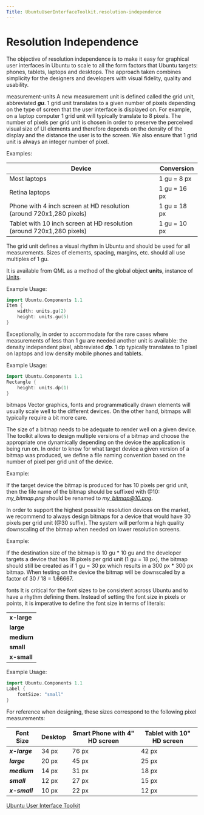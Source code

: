 ```yaml
---
Title: UbuntuUserInterfaceToolkit.resolution-independence
---
```

        
Resolution Independence
=======================

<span class="subtitle"></span>
<span id="details"></span>
The objective of resolution independence is to make it easy for graphical user interfaces in Ubuntu to scale to all the form factors that Ubuntu targets: phones, tablets, laptops and desktops. The approach taken combines simplicity for the designers and developers with visual fidelity, quality and usability.

measurement-units
A new measurement unit is defined called the grid unit, abbreviated ***gu***. 1 grid unit translates to a given number of pixels depending on the type of screen that the user interface is displayed on. For example, on a laptop computer 1 grid unit will typically translate to 8 pixels. The number of pixels per grid unit is chosen in order to preserve the perceived visual size of UI elements and therefore depends on the density of the display and the distance the user is to the screen. We also ensure that 1 grid unit is always an integer number of pixel.

Examples:

| Device                                                                | Conversion   |
|-----------------------------------------------------------------------|--------------|
| Most laptops                                                          | 1 gu = 8 px  |
| Retina laptops                                                        | 1 gu = 16 px |
| Phone with 4 inch screen at HD resolution (around 720x1,280 pixels)   | 1 gu = 18 px |
| Tablet with 10 inch screen at HD resolution (around 720x1,280 pixels) | 1 gu = 10 px |

The grid unit defines a visual rhythm in Ubuntu and should be used for all measurements. Sizes of elements, spacing, margins, etc. should all use multiples of 1 gu.

It is available from QML as a method of the global object **units**, instance of [Units](../Ubuntu.Components.Units.md).

Example Usage:

``` cpp
import Ubuntu.Components 1.1
Item {
    width: units.gu(2)
    height: units.gu(5)
}
```

Exceptionally, in order to accommodate for the rare cases where measurements of less than 1 gu are needed another unit is available: the density independent pixel, abbreviated ***dp***. 1 dp typically translates to 1 pixel on laptops and low density mobile phones and tablets.

Example Usage:

``` cpp
import Ubuntu.Components 1.1
Rectangle {
    height: units.dp(1)
}
```

bitmaps
Vector graphics, fonts and programmatically drawn elements will usually scale well to the different devices. On the other hand, bitmaps will typically require a bit more care.

The size of a bitmap needs to be adequate to render well on a given device. The toolkit allows to design multiple versions of a bitmap and choose the appropriate one dynamically depending on the device the application is being run on. In order to know for what target device a given version of a bitmap was produced, we define a file naming convention based on the number of pixel per grid unit of the device.

Example:

If the target device the bitmap is produced for has 10 pixels per grid unit, then the file name of the bitmap should be suffixed with @10: *my\_bitmap.png* should be renamed to *my\_bitmap@10.png*.

In order to support the highest possible resolution devices on the market, we recommend to always design bitmaps for a device that would have 30 pixels per grid unit (@30 suffix). The system will perform a high quality downscaling of the bitmap when needed on lower resolution screens.

Example:

If the destination size of the bitmap is 10 gu \* 10 gu and the developer targets a device that has 18 pixels per grid unit (1 gu = 18 px), the bitmap should still be created as if 1 gu = 30 px which results in a 300 px \* 300 px bitmap. When testing on the device the bitmap will be downscaled by a factor of 30 / 18 = 1.66667.

fonts
It is critical for the font sizes to be consistent across Ubuntu and to have a rhythm defining them. Instead of setting the font size in pixels or points, it is imperative to define the font size in terms of literals:

|             |
|-------------|
| **x-large** |
| **large**   |
| **medium**  |
| **small**   |
| **x-small** |

Example Usage:

``` cpp
import Ubuntu.Components 1.1
Label {
    fontSize: "small"
}
```

For reference when designing, these sizes correspond to the following pixel measurements:

| Font Size     | Desktop | Smart Phone with 4" HD screen | Tablet with 10" HD screen |
|---------------|---------|-------------------------------|---------------------------|
| ***x-large*** | 34 px   | 76 px                         | 42 px                     |
| ***large***   | 20 px   | 45 px                         | 25 px                     |
| ***medium***  | 14 px   | 31 px                         | 18 px                     |
| ***small***   | 12 px   | 27 px                         | 15 px                     |
| ***x-small*** | 10 px   | 22 px                         | 12 px                     |

<a href="UbuntuUserInterfaceToolkit.overview-ubuntu-sdk.md" class="nextPage">Ubuntu User Interface Toolkit</a>

